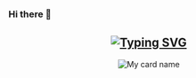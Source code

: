 ### Hi there 👋

<!--
**darkalpha2003/darkalpha2003** is a ✨ _special_ ✨ repository because its `README.md` (this file) appears on your GitHub profile.

Here are some ideas to get you started:

- 🔭 I’m currently working on ...
- 🌱 I’m currently learning ...
- 👯 I’m looking to collaborate on ...
- 🤔 I’m looking for help with ...
- 💬 Ask me about ...
- 📫 How to reach me: ...
- 😄 Pronouns: ...
- ⚡ Fun fact: ...
--><div align="center">

## [![Typing SVG](https://readme-typing-svg.herokuapp.com?font=Lemon+milk&color=Y70000&lines=Welcome+to+Dark+Alpha+Official)](https://git.io/typing-svg)

  ![My card name](https://cardivo.vercel.app/api?name=KING+DARK%20ALPHA&description=Hi,%20i%27m%20a%20%20I%27m%20Small%20Corder%20in%20i%27m%20in%20Git%20Hub%20I'm%20now%20developing%20%XTroid%20%F0%9F%91%8B&image=https://telegra.ph/file/2c1130ed7ccb22a507547.jpg?v=4&backgroundColor=%23ecf0f1&github=DARK-ALPHA&pattern=leaf&colorPattern=%23eaeaea)

